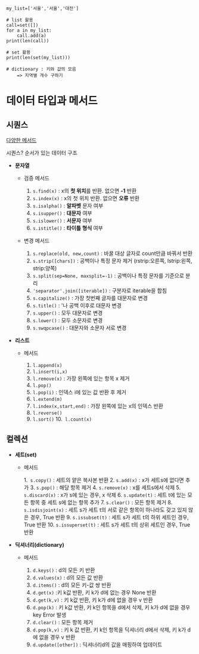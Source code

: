 ```
my_list=['서울','서울','대전']

# list 활용
call=set([])
for a in my_list:
    call.add(a)
print(len(call))

# set 활용
print(len(set(my_list)))

# dictionary : 키와 값의 모음
    => 지역별 개수 구하기
```
# 데이터 타입과 메서드

## 시퀀스
[다양한 메서드](https://docs.python.org/ko/3/tutorial/datastructures.html#)

시퀀스? 순서가 있는 데이터 구조

- **문자열**

    - 검증 메서드

        1. `s.find(x)` : x의 **첫 위치**를 반환. 없으면 **-1** 반환
        2. `s.index(x)` : x의 첫 위치 반환. 없으면 **오류** 반환
        3. `s.isalpha()` : **알파벳** 문자 여부
        4. `s.isupper()` : **대문자** 여부
        5. `s.islower()` : **서문자** 여부
        6. `s.istitle()` : **타이틀 형식** 여부

    - 변경 메서드

        1. `s.replace(old, new,count)` : 바꿀 대상 글자로 count만큼 바꿔서 반환
        2. `s.strip([chars])` : 공백이나 특정 문자 제거 (rstrip:오른쪽, lstrip:왼쪽, strip:양쪽)
        3. `s.split(sep=None, maxsplit=-1)` : 공백이나 특정 문자를 기준으로 분리
        4. `'separator'.join([iterable])` : 구분자로 iterable을 합침
        5. `s.capitalize()` : 가장  첫번째 글자를 대문자로 변경
        6. `s.title()` : '나 공백 이후로 대문자 변경
        7. `s.upper()` : 모두 대문자로 변경
        8. `s.lower()` : 모두 소문자로 변경
        9. `s.swqpcase()` : 대문자와 소문자 서로 변경

- **리스트**

    - 메서드

        1. `l.append(x)`
        2. `l.insert(i,x)` 
        3. `l.remove(x)` : 가장 왼쪽에 있는 항목 x 제거
        4. `l.pop()`
        5. `l.pop(i)` : 인덱스 i에 있는 값 반환 후 제거
        6. `l.extend(m)`
        7. `l.index(x,start,end)` : 가장 왼쪽에 있는 x의 인덱스 반환
        8. `l.reverse()`
        9. `l.sort()`
        10.` l.count(x)`

## 컬렉션

- **세트(set)**

    - 메서드

        1.` s.copy()` : 세트의 얕은 복사본 반환
        2. `s.add(x)` : x가 세트s에 없다면 추가
        3. `s.pop()` : 해당 항목 제거
        4. `s.remove(x)` : x를 세트s에서 삭제
        5. `s.discard(x)` : x가 s에 있는 경우, x 삭제
        6. `s.update(t)` : 세트 t에 있는 모든 항목 중 세트 s에 없는 항목 추가
        7. `s.clear()` : 모든 항목 제거
        8. `s.isdisjoint(x)` : 세트 s가 세트 t의 서로 같은 항목이 하나라도 갖고 있지 않은 경우, True 반환
        9. `s.issubset(t)` : 세트 s가 세트 t의 하위 세트인 경우, True 반환
        10. `s.issuperset(t)` : 세트 s가 세트 t의 상위 세트인 경우, True 반환

- **딕셔너리(dictionary)**

    - 메서드

        1. `d.keys()` : d의 모든 키 반환
        2. `d.values(x)` : d의 모든 값 반환
        3. `d.items()` : d의 모든 키-값 쌍 반환
        4. `d.get(x)` :키 k값 반환, 키 k가 d에 없는 경우 None 반환
        5. `d.get(k,v)` : 키 k값 반환, 키 k가 d에 없을 경우 v 반환
        6. `d.pop(k)` : 키 k값 반환, 키 k인 항목을 d에서 삭제, 키 k가 d에 없을 경우 key Error 발생
        7. `d.clear()` : 모든 항목 제거
        8. `d.pop(k,v)` : 키 k 값 반환, 키 k인 항목을 딕셔너리 d에서 삭제, 키 k가 d에 없을 경우 v 반환
        9. `d.update([other])` : 딕셔너리d의 값을 매핑하여 업데이트